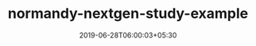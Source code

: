 ---
title: "normandy-nextgen-study-example"
date: 2019-06-28T06:00:03+05:30
type: "organisations"
org_name: "Mozilla"
repo_desc: "Demonstrates how to make a 2019-style Normandy add-on study"
repo_link: https://github.com/mozilla/normandy-nextgen-study-example
---
